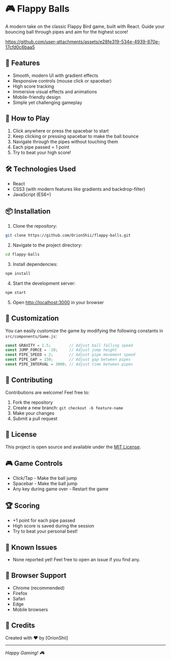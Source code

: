 # 🎮 Flappy Balls

A modern take on the classic Flappy Bird game, built with React. Guide your bouncing ball through pipes and aim for the highest score!


https://github.com/user-attachments/assets/e28fe319-534e-4939-870e-17cfd0c6baa5



## 🚀 Features

- Smooth, modern UI with gradient effects
- Responsive controls (mouse click or spacebar)
- High score tracking
- Immersive visual effects and animations
- Mobile-friendly design
- Simple yet challenging gameplay

## 🎯 How to Play

1. Click anywhere or press the spacebar to start
2. Keep clicking or pressing spacebar to make the ball bounce
3. Navigate through the pipes without touching them
4. Each pipe passed = 1 point
5. Try to beat your high score!

## 🛠️ Technologies Used

- React
- CSS3 (with modern features like gradients and backdrop-filter)
- JavaScript (ES6+)

## 📦 Installation

1. Clone the repository:
```bash
git clone https://github.com/OrionShii/flappy-balls.git
```

2. Navigate to the project directory:
```bash
cd flappy-balls
```

3. Install dependencies:
```bash
npm install
```

4. Start the development server:
```bash
npm start
```

5. Open [http://localhost:3000](http://localhost:urport) in your browser

## 🎨 Customization

You can easily customize the game by modifying the following constants in `src/components/Game.js`:

```javascript
const GRAVITY = 1.5;        // Adjust ball falling speed
const JUMP_FORCE = -10;     // Adjust jump height
const PIPE_SPEED = 2;       // Adjust pipe movement speed
const PIPE_GAP = 150;       // Adjust gap between pipes
const PIPE_INTERVAL = 3000; // Adjust time between pipes
```

## 🤝 Contributing

Contributions are welcome! Feel free to:

1. Fork the repository
2. Create a new branch: `git checkout -b feature-name`
3. Make your changes
4. Submit a pull request

## 📝 License

This project is open source and available under the [MIT License](LICENSE).

## 🎮 Game Controls

- Click/Tap - Make the ball jump
- Spacebar - Make the ball jump
- Any key during game over - Restart the game

## 🏆 Scoring

- +1 point for each pipe passed
- High score is saved during the session
- Try to beat your personal best!

## 🐛 Known Issues

- None reported yet! Feel free to open an issue if you find any.

## 📱 Browser Support

- Chrome (recommended)
- Firefox
- Safari
- Edge
- Mobile browsers

## 👥 Credits

Created with ❤️ by [OrionShii]

---
*Happy Gaming! 🎮*
